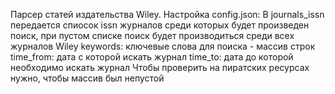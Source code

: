 Парсер статей издательства Wiley.
Настройка config.json:
В journals_issn передается спиосок issn журналов среди которых будет произведен поиск, при пустом списке поиск будет производиться среди всех журналов Wiley
keywords: ключевые слова для поиска - массив строк
time_from: дата с которой искать журнал
time_to: дата до которой необходимо искать журнал
Чтобы проверить на пиратских ресурсах нужно, чтобы массив был непустой